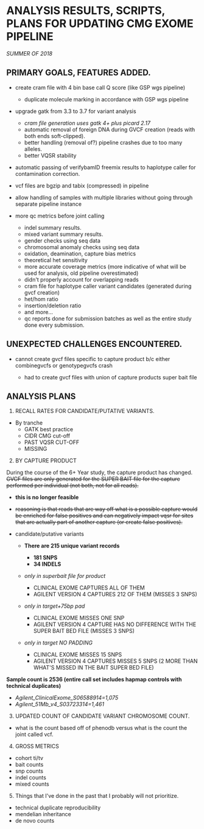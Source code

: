 ANALYSIS RESULTS, SCRIPTS, PLANS FOR UPDATING CMG EXOME PIPELINE
=======

_SUMMER OF 2018_

## PRIMARY GOALS, FEATURES ADDED.

* create cram file with 4 bin base call Q score (like GSP wgs pipeline)
	* duplicate molecule marking in accordance with GSP wgs pipeline

* upgrade gatk from 3.3 to 3.7 for variant analysis
	* _cram file generation uses gatk 4+ plus picard 2.17_
	* automatic removal of foreign DNA during GVCF creation (reads with both ends soft-clipped).
	* better handling (removal of?) pipeline crashes due to too many alleles.
	* better VQSR stability

* automatic passing of verifybamID freemix results to haplotype caller for contamination correction.

* vcf files are bgzip and tabix (compressed) in pipeline

* allow handling of samples with multiple libraries without going through separate pipeline instance

* more qc metrics before joint calling

	* indel summary results.
	* mixed variant summary results.
	* gender checks using seq data
	* chromosomal anomaly checks using seq data
	* oxidation, deamination, capture bias metrics
	* theoretical het sensitivity
	* more accurate coverage metrics (more indicative of what will be used for analysis, old pipeline overestimated)
	* didn't properly account for overlapping reads
	* cram file for haplotype caller variant candidates (generated during gvcf creation)
	* het/hom ratio
	* insertion/deletion ratio
	* and more...
	* qc reports done for submission batches as well as the entire study done every submission.

## UNEXPECTED CHALLENGES ENCOUNTERED.

* cannot create gvcf files specific to capture product b/c either combinegvcfs or genotypegvcfs crash

	* had to create gvcf files with union of capture products super bait file


## ANALYSIS PLANS

1. RECALL RATES FOR CANDIDATE/PUTATIVE VARIANTS.
* By tranche
	* GATK best practice
	* CIDR CMG cut-off
	* PAST VQSR CUT-OFF
	* MISSING

2. BY CAPTURE PRODUCT

During the course of the 6+ Year study, the capture product has changed.
~~GVCF files are only generated for the SUPER BAIT file for the capture performed per individual (not both, not for all reads).~~
	
* **this is no longer feasible**

* ~~reasoning is that reads that are way off what is a possible capture would be enriched for false positives and can negatively impact vqsr for sites that are actually part of another capture (or create false positives).~~

* candidate/putative variants

	* **There are 215 unique variant records**
		* **181 SNPS**
		* **34 INDELS**

	* _only in superbait file for product_
		* CLINICAL EXOME CAPTURES ALL OF THEM
		* AGILENT VERSION 4 CAPTURES 212 OF THEM (MISSES 3 SNPS)

	* _only in target+75bp pad_
		* CLINICAL EXOME MISSES ONE SNP
		* AGILENT VERSION 4 CAPTURE HAS NO DIFFERENCE WITH THE SUPER BAIT BED FILE (MISSES 3 SNPS)

	* _only in target NO PADDING_
		* CLINICAL EXOME MISSES 15 SNPS
		* AGILENT VERSION 4 CAPTURES MISSES 5 SNPS (2 MORE THAN WHAT'S MISSED IN THE BAIT SUPER BED FILE)

**Sample count is 2536 (entire call set includes hapmap controls with technical duplicates)**

* _Agilent_ClinicalExome_S06588914=1,075_
* _Agilent_51Mb_v4_S03723314=1,461_


3. UPDATED COUNT OF CANDIDATE VARIANT CHROMOSOME COUNT.

* what is the count based off of phenodb versus what is the count the joint called vcf.

4. GROSS METRICS

* cohort ti/tv
* bait counts
* snp counts
* indel counts
* mixed counts

5. Things that I've done in the past that I probably will not prioritize.

* technical duplicate reproducibility
* mendelian inheritance
* de novo counts
